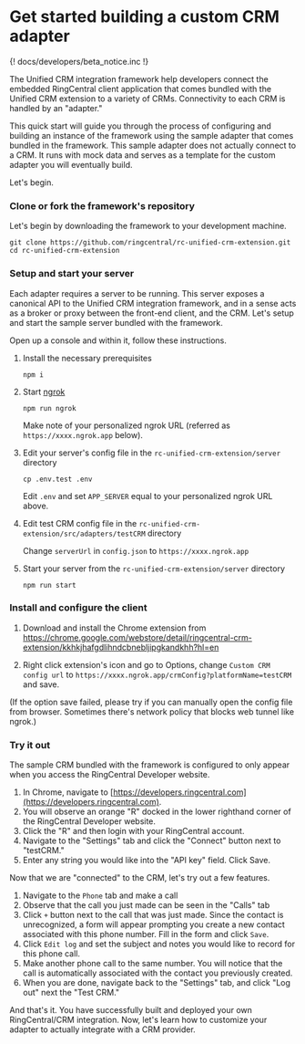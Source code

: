 # Get started building a custom CRM adapter

{! docs/developers/beta_notice.inc !}

The Unified CRM integration framework help developers connect the embedded RingCentral client application that comes bundled with the Unified CRM extension to a variety of CRMs. Connectivity to each CRM is handled by an "adapter."

This quick start will guide you through the process of configuring and building an instance of the framework using the sample adapter that comes bundled in the framework. This sample adapter does not actually connect to a CRM. It runs with mock data and serves as a template for the custom adapter you will eventually build.

Let's begin.

### Clone or fork the framework's repository

Let's begin by downloading the framework to your development machine.

```
git clone https://github.com/ringcentral/rc-unified-crm-extension.git
cd rc-unified-crm-extension
```

### Setup and start your server

Each adapter requires a server to be running. This server exposes a canonical API to the Unified CRM integration framework, and in a sense acts as a broker or proxy between the front-end client, and the CRM. Let's setup and start the sample server bundled with the framework. 

Open up a console and within it, follow these instructions.

1. Install the necessary prerequisites

    ```
	npm i
	```

2. Start [ngrok](https://ngrok.com/)

    ```
	npm run ngrok
	```
	
    Make note of your personalized ngrok URL (referred as `https://xxxx.ngrok.app` below).
	
3. Edit your server's config file in the `rc-unified-crm-extension/server` directory

    ```
	cp .env.test .env
	```
	
	Edit `.env` and set `APP_SERVER` equal to your personalized ngrok URL above. 

4. Edit test CRM config file in the `rc-unified-crm-extension/src/adapters/testCRM` directory

	Change `serverUrl` in `config.json` to `https://xxxx.ngrok.app`

5. Start your server from the `rc-unified-crm-extension/server` directory

    ```
	npm run start
	```

### Install and configure the client

1. Download and install the Chrome extension from https://chrome.google.com/webstore/detail/ringcentral-crm-extension/kkhkjhafgdlihndcbnebljipgkandkhh?hl=en

2. Right click extension's icon and go to Options, change `Custom CRM config url` to `https://xxxx.ngrok.app/crmConfig?platformName=testCRM` and save.

(If the option save failed, please try if you can manually open the config file from browser. Sometimes there's network policy that blocks web tunnel like ngrok.)

### Try it out

The sample CRM bundled with the framework is configured to only appear when you access the RingCentral Developer website. 

1. In Chrome, navigate to [https://developers.ringcentral.com](https://developers.ringcentral.com).
2. You will observe an orange "R" docked in the lower righthand corner of the RingCentral Developer website. 
3. Click the "R" and then login with your RingCentral account.
4. Navigate to the "Settings" tab and click the "Connect" button next to "testCRM."
5. Enter any string you would like into the "API key" field. Click Save.

Now that we are "connected" to the CRM, let's try out a few features. 

1. Navigate to the `Phone` tab and make a call
2. Observe that the call you just made can be seen in the "Calls" tab
3. Click `+` button next to the call that was just made. Since the contact is unrecognized, a form will appear prompting you create a new contact associated with this phone number. Fill in the form and click `Save`.
4. Click `Edit log` and set the subject and notes you would like to record for this phone call. 
5. Make another phone call to the same number. You will notice that the call is automatically associated with the contact you previously created. 
6. When you are done, navigate back to the "Settings" tab, and click "Log out" next the "Test CRM."

And that's it. You have successfully built and deployed your own RingCentral/CRM integration. Now, let's learn how to customize your adapter to actually integrate with a CRM provider. 

